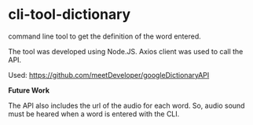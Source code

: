 # cli-tool-dictionary
command line tool to get the definition of the word entered.

The tool was developed using Node.JS.
Axios client was used to call the API.

Used: https://github.com/meetDeveloper/googleDictionaryAPI

**Future Work**

The API also includes the url of the audio for each word.
So, audio sound must be heared when a word is entered with the CLI.
